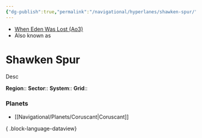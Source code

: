 ```yaml
---
{"dg-publish":true,"permalink":"/navigational/hyperlanes/shawken-spur/","tags":["map","hyperlane","unfinished"],"noteIcon":"saber1"}
---
```


- [When Eden Was Lost (Ao3)](https://archiveofourown.org/works/19334440)
- Also known as 
# Shawken Spur
Desc

**Region**::
**Sector**::
**System**::
**Grid**::

### Planets
- [[Navigational/Planets/Coruscant\|Coruscant]]

{ .block-language-dataview}